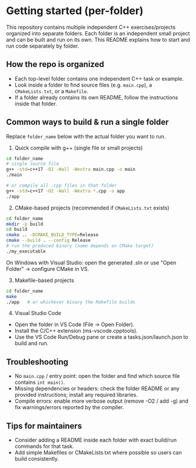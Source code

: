 # Getting started (per-folder)

This repository contains multiple independent C++ exercises/projects organized into separate folders. Each folder is an independent small project and can be built and run on its own. This README explains how to start and run code separately by folder.

## How the repo is organized

- Each top-level folder contains one independent C++ task or example.
- Look inside a folder to find source files (e.g. `main.cpp`), a `CMakeLists.txt`, or a `Makefile`.
- If a folder already contains its own README, follow the instructions inside that folder.

## Common ways to build & run a single folder

Replace `folder_name` below with the actual folder you want to run.

1) Quick compile with g++ (single file or small projects)

```bash
cd folder_name
# single source file
g++ -std=c++17 -O2 -Wall -Wextra main.cpp -o main
./main

# or compile all .cpp files in that folder
g++ -std=c++17 -O2 -Wall -Wextra *.cpp -o app
./app
```

2) CMake-based projects (recommended if `CMakeLists.txt` exists)

```bash
cd folder_name
mkdir -p build
cd build
cmake .. -DCMAKE_BUILD_TYPE=Release
cmake --build . --config Release
# run the produced binary (name depends on CMake target)
./my_executable
```

On Windows with Visual Studio: open the generated .sln or use "Open Folder" -> configure CMake in VS.

3) Makefile-based projects

```bash
cd folder_name
make
./app   # or whichever binary the Makefile builds
```

4) Visual Studio Code

- Open the folder in VS Code (File → Open Folder).
- Install the C/C++ extension (ms-vscode.cpptools).
- Use the VS Code Run/Debug pane or create a tasks.json/launch.json to build and run.

## Troubleshooting

- No `main.cpp` / entry point: open the folder and find which source file contains `int main()`.
- Missing dependencies or headers: check the folder README or any provided instructions; install any required libraries.
- Compile errors: enable more verbose output (remove -O2 / add -g) and fix warnings/errors reported by the compiler.

## Tips for maintainers

- Consider adding a README inside each folder with exact build/run commands for that task.
- Add simple Makefiles or CMakeLists.txt where possible so users can build consistently.
